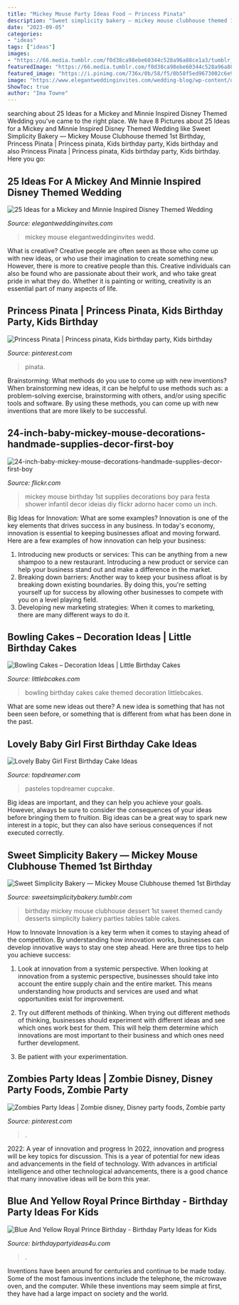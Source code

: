 ```yaml
---
title: "Mickey Mouse Party Ideas Food ~ Princess Pinata"
description: "Sweet simplicity bakery — mickey mouse clubhouse themed 1st birthday"
date: "2023-09-05"
categories:
- "ideas"
tags: ["ideas"]
images:
- "https://66.media.tumblr.com/f0d38ca98ebe60344c528a96a88ce1a3/tumblr_n7ski2Mfuv1ty8ibio6_1280.jpg"
featuredImage: "https://66.media.tumblr.com/f0d38ca98ebe60344c528a96a88ce1a3/tumblr_n7ski2Mfuv1ty8ibio6_1280.jpg"
featured_image: "https://i.pinimg.com/736x/0b/58/f5/0b58f5ed9673002c6e9ff4d548a13f16.jpg"
image: "https://www.elegantweddinginvites.com/wedding-blog/wp-content/uploads/2016/06/cute-mickey-mouse-floral-for-disney-wedding-aisle-decor.jpg"
ShowToc: true
author: "Ima Towne"
---
```






	

		
searching about 25 Ideas for a Mickey and Minnie Inspired Disney Themed Wedding you've came to the right place. We have 8 Pictures about 25 Ideas for a Mickey and Minnie Inspired Disney Themed Wedding like Sweet Simplicity Bakery — Mickey Mouse Clubhouse themed 1st Birthday, Princess Pinata | Princess pinata, Kids birthday party, Kids birthday and also Princess Pinata | Princess pinata, Kids birthday party, Kids birthday. Here you go:
		
    
## 25 Ideas For A Mickey And Minnie Inspired Disney Themed Wedding

<img loading=lazy src="https://www.elegantweddinginvites.com/wedding-blog/wp-content/uploads/2016/06/cute-mickey-mouse-floral-for-disney-wedding-aisle-decor.jpg" onerror="this.onerror=null;this.src='https://tse4.mm.bing.net/th?id=OIP.Gy--DZr0-7y1g-AtQNLpkgHaLH&amp;pid=15.1';" alt="25 Ideas for a Mickey and Minnie Inspired Disney Themed Wedding">

_Source: elegantweddinginvites.com_

>mickey mouse elegantweddinginvites wedd. 

	

What is creative?
Creative people are often seen as those who come up with new ideas, or who use their imagination to create something new. However, there is more to creative people than this. Creative individuals can also be found who are passionate about their work, and who take great pride in what they do. Whether it is painting or writing, creativity is an essential part of many aspects of life.

    
## Princess Pinata | Princess Pinata, Kids Birthday Party, Kids Birthday

<img loading=lazy src="https://i.pinimg.com/736x/78/a0/78/78a07852039bc6e57a48c0e3ba506543.jpg" onerror="this.onerror=null;this.src='https://tse4.mm.bing.net/th?id=OIP.yPr_HiQM0cy99JXB1K5tJQHaJ3&amp;pid=15.1';" alt="Princess Pinata | Princess pinata, Kids birthday party, Kids birthday">

_Source: pinterest.com_

>pinata. 

	

Brainstorming: What methods do you use to come up with new inventions?
When brainstorming new ideas, it can be helpful to use methods such as: a problem-solving exercise, brainstorming with others, and/or using specific tools and software. By using these methods, you can come up with new inventions that are more likely to be successful.

    
## 24-inch-baby-mickey-mouse-decorations-handmade-supplies-decor-first-boy

<img loading=lazy src="http://farm7.staticflickr.com/6128/5929022551_b523d8d699_z.jpg" onerror="this.onerror=null;this.src='https://tse1.mm.bing.net/th?id=OIP.sd0bC59q__NE2O1l8omrXAAAAA&amp;pid=15.1';" alt="24-inch-baby-mickey-mouse-decorations-handmade-supplies-decor-first-boy">

_Source: flickr.com_

>mickey mouse birthday 1st supplies decorations boy para festa shower infantil decor ideias diy flickr adorno hacer como un inch. 

	

Big Ideas for Innovation: What are some examples?
Innovation is one of the key elements that drives success in any business. In today's economy, innovation is essential to keeping businesses afloat and moving forward. Here are a few examples of how innovation can help your business: 
1. Introducing new products or services: This can be anything from a new shampoo to a new restaurant. Introducing a new product or service can help your business stand out and make a difference in the market. 
2. Breaking down barriers: Another way to keep your business afloat is by breaking down existing boundaries. By doing this, you're setting yourself up for success by allowing other businesses to compete with you on a level playing field. 
3. Developing new marketing strategies: When it comes to marketing, there are many different ways to do it.

    
## Bowling Cakes – Decoration Ideas | Little Birthday Cakes

<img loading=lazy src="http://www.littlebcakes.com/wp-content/uploads/2014/01/Bowling-Birthday-Cakes.jpg" onerror="this.onerror=null;this.src='https://tse2.mm.bing.net/th?id=OIP.kiqHaxOeQgughU9ez7J8zgHaJ-&amp;pid=15.1';" alt="Bowling Cakes – Decoration Ideas | Little Birthday Cakes">

_Source: littlebcakes.com_

>bowling birthday cakes cake themed decoration littlebcakes. 

	

What are some new ideas out there?
A new idea is something that has not been seen before, or something that is different from what has been done in the past.

    
## Lovely Baby Girl First Birthday Cake Ideas

<img loading=lazy src="https://topdreamer.com/wp-content/uploads/2014/10/40a03ec4b6068eac55bb8610d6c24f9c-682x1024.jpg" onerror="this.onerror=null;this.src='https://tse4.mm.bing.net/th?id=OIP.1VNR4hBNTWo5jjjVluF8KgHaLH&amp;pid=15.1';" alt="Lovely Baby Girl First Birthday Cake Ideas">

_Source: topdreamer.com_

>pasteles topdreamer cupcake. 

	

Big ideas are important, and they can help you achieve your goals. However, always be sure to consider the consequences of your ideas before bringing them to fruition. Big ideas can be a great way to spark new interest in a topic, but they can also have serious consequences if not executed correctly.

    
## Sweet Simplicity Bakery — Mickey Mouse Clubhouse Themed 1st Birthday

<img loading=lazy src="https://66.media.tumblr.com/f0d38ca98ebe60344c528a96a88ce1a3/tumblr_n7ski2Mfuv1ty8ibio6_1280.jpg" onerror="this.onerror=null;this.src='https://tse4.mm.bing.net/th?id=OIP.bsNebzgbDMMeAA58pEidLQHaLH&amp;pid=15.1';" alt="Sweet Simplicity Bakery — Mickey Mouse Clubhouse themed 1st Birthday">

_Source: sweetsimplicitybakery.tumblr.com_

>birthday mickey mouse clubhouse dessert 1st sweet themed candy desserts simplicity bakery parties tables table cakes. 

	

How to Innovate
Innovation is a key term when it comes to staying ahead of the competition. By understanding how innovation works, businesses can develop innovative ways to stay one step ahead. Here are three tips to help you achieve success:
1. Look at innovation from a systemic perspective. When looking at innovation from a systemic perspective, businesses should take into account the entire supply chain and the entire market. This means understanding how products and services are used and what opportunities exist for improvement.

2. Try out different methods of thinking. When trying out different methods of thinking, businesses should experiment with different ideas and see which ones work best for them. This will help them determine which innovations are most important to their business and which ones need further development.

3. Be patient with your experimentation.

    
## Zombies Party Ideas | Zombie Disney, Disney Party Foods, Zombie Party

<img loading=lazy src="https://i.pinimg.com/736x/0b/58/f5/0b58f5ed9673002c6e9ff4d548a13f16.jpg" onerror="this.onerror=null;this.src='https://tse1.mm.bing.net/th?id=OIP.9m7ONODPTPHH0zk35FkMIwHaN4&amp;pid=15.1';" alt="Zombies Party Ideas | Zombie disney, Disney party foods, Zombie party">

_Source: pinterest.com_

>. 

	

2022: A year of innovation and progress
In 2022, innovation and progress will be key topics for discussion. This is a year of potential for new ideas and advancements in the field of technology. With advances in artificial intelligence and other technological advancements, there is a good chance that many innovative ideas will be born this year.

    
## Blue And Yellow Royal Prince Birthday - Birthday Party Ideas For Kids

<img loading=lazy src="https://www.birthdaypartyideas4u.com/wp-content/uploads/2017/07/Blue-And-Yellow-Royal-Prince-Birthday-Cake-600x899.jpg" onerror="this.onerror=null;this.src='https://tse3.mm.bing.net/th?id=OIP.RghpCyAvS7OOdW8g-JHcMwHaLG&amp;pid=15.1';" alt="Blue And Yellow Royal Prince Birthday - Birthday Party Ideas for Kids">

_Source: birthdaypartyideas4u.com_

>. 

	

Inventions have been around for centuries and continue to be made today. Some of the most famous inventions include the telephone, the microwave oven, and the computer. While these inventions may seem simple at first, they have had a large impact on society and the world.

